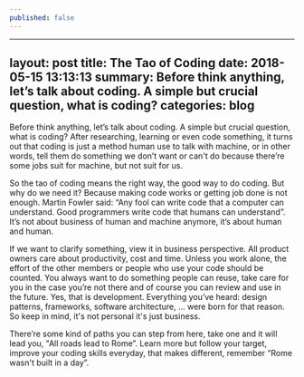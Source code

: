 ```yaml
---
published: false
---
```

---
layout:     post
title:      The Tao of Coding
date:       2018-05-15 13:13:13
summary:    Before think anything, let’s talk about coding. A simple but crucial question, what is coding?
categories: blog
---

Before think anything, let’s talk about coding. A simple but crucial question, what is coding?
After researching, learning or even code something, it turns out that coding is just a method human use to talk with machine, or in other words, tell them do something we don’t want or can't do because there’re some jobs suit for machine, but not suit for us.

So the tao of coding means the right way, the good way to do coding. But why do we need it?
Because making code works or getting job done is not enough. Martin Fowler said: “Any fool can write code that a computer can understand. Good programmers write code that humans can understand”. It’s not about business of human and machine anymore, it’s about human and human.

If we want to clarify something, view it in business perspective. All product owners care about productivity, cost and time. Unless you work alone, the effort of the other members or people who use your code should be counted. You always want to do something people can reuse, take care for you in the case you’re not there and of course you can review and use in the future. Yes, that is development. Everything you’ve heard: design patterns, frameworks, software architecture, … were born for that reason. So keep in mind, it's not personal it's just business.

There’re some kind of paths you can step from here, take one and it will lead you, "All roads lead to Rome”. Learn more but follow your target, improve your coding skills everyday, that makes different, remember “Rome wasn't built in a day”.
